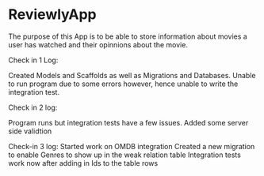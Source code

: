 # ReviewlyApp
The purpose of this App is to be able to store information about movies a user has watched and their opinnions about the movie.

Check in 1 Log:

Created Models and Scaffolds as well as Migrations and Databases. Unable to run program due to some errors however, hence unable to write the integration test.

Check in 2 log:

Program runs but integration tests have a few issues.
Added some server side validtion

Check-in 3 log:
Started work on OMDB integration
Created a new migration to enable Genres to show up in the weak relation table
Integration tests work now after adding in Ids to the table rows


